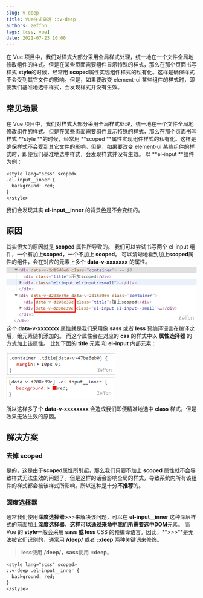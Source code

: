 ```yaml
---
slug: v-deep
title: Vue样式穿透 ::v-deep
authors: zeffon
tags: [css, vue]
date: 2021-07-23 10:00
---
```


在 Vue 项目中，我们对样式大部分采用全局样式处理，统一地在一个文件全局地修改组件的样式。但是在某些页面需要组件显示特殊的样式，那么在那个页面书写样式 **style**的时候，经常用 **scoped**属性实现组件样式的私有化。这样是确保样式不会受到其它文件的影响。但是，如果要改变 element-ui 某些组件的样式时，即便我们基准地选中样式，会发现样式并没有生效。

<!--truncate-->

## 常见场景

在 Vue 项目中，我们对样式大部分采用全局样式处理，统一地在一个文件全局地修改组件的样式。但是在某些页面需要组件显示特殊的样式，那么在那个页面书写样式 **style **的时候，经常用 **scoped **属性实现组件样式的私有化。这样是确保样式不会受到其它文件的影响。但是，如果要改变 element-ui 某些组件的样式时，即便我们基准地选中样式，会发现样式并没有生效。
以 **el-input **组件为例：

```vue
<style lang="scss" scoped>
.el-input__inner {
  background: red;
}
</style>
```

我们会发现其实 **el-input\_\_inner** 的背景色是不会变红的。

## 原因

其实很大的原因就是 **scoped** 属性所导致的。
我们可以尝试书写两个 el-input 组件，一个有加上**scoped**，一个不加上 **scoped**。
可以清晰地看到加上**scoped**属性的组件，会在对应的元素上多个 **data-v-xxxxxxx** 的属性。
![image.png](./img/07-23-01.png)
这个 **data-v-xxxxxxx** 属性就是我们采用像 **sass** 或者 **less** 预编译语言在编译之后，给元素随机添加的。
而这个属性会在对应的 **css** 的样式中以 **属性选择器** 的方式加上该属性。
比如下面的 **title** 元素 和 **el-input** 内部元素：

![image.png](./img/07-23-02.png) ![image.png](./img/07-23-03.png)

所以这样多了个 **data-v-xxxxxxxx** 会造成我们即便精准地选中 **class** 样式，但是效果无法生效的原因。

## 解决方案

### 去掉 scoped

是的，这是由于**scoped**属性所引起，那么我们只要不加上 **scoped** 属性就不会导致样式无法生效的问题了。但是这样的话会影响全局的样式，导致系统内所有该组件的样式都会被该样式所影响。所以这种是十分**不推荐**的。

### 深度选择器

通常我们使用**深度选择器**>>>来解决该问题，可以在 **el-input\_\_inner** 这种深层样式的前面加上**深度选择器，**这样可以通过来命中我们所需要选中**DOM**元素。
而 Vue 的 **style**一般会采用 **sass 或 less** CSS 的预编译语言。因此，**>>>**是无法被它们识别的，通常用 **/deep/** 或者 **::deep** 两种关键词来修饰。

> **less**使用 **/deep/，sass**使用 **::deep**。

```vue
<style lang="scss" scoped>
::v-deep .el-input__inner {
  background: red;
}
</style>
```
